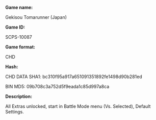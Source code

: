 **Game name:**

Gekisou Tomarunner (Japan)

**Game ID:**

SCPS-10087

**Game format:**

CHD

**Hash:**

CHD DATA SHA1: bc310f95a917a651091351892fe1498d90b281ed

BIN MD5: 09b708c3a752d5f9eada1c85d997a8ca

**Description:**

All Extras unlocked, start in Battle Mode menu (Vs. Selected), Default Settings.
